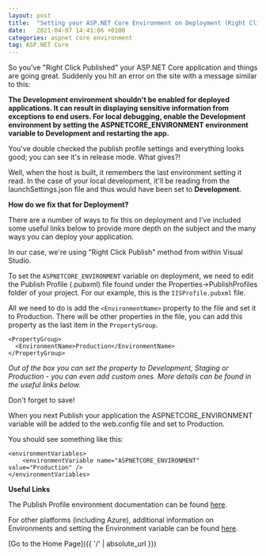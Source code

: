 ```yaml
---
layout: post
title:  "Setting your ASP.NET Core Environment on Deployment (Right Click Publish) 🐱‍🏍"
date:   2021-04-07 14:41:06 +0100
categories: aspnet core environment
tag: ASP.NET Core
---
```


So you've "Right Click Published" your ASP.NET Core application and things are going great.  Suddenly you hit an error on the site with a message similar to this:

**The Development environment shouldn't be enabled for deployed applications. It can result in displaying sensitive information from exceptions to end users. For local debugging, enable the Development environment by setting the ASPNETCORE_ENVIRONMENT environment variable to Development and restarting the app.**

You've double checked the publish profile settings and everything looks good; you can see it's in release mode.  What gives?!

Well, when the host is built, it remembers the last environment setting it read.  In the case of your local development, it'll be reading from the launchSettings.json file and thus would have been set to **Development**.

**How do we fix that for Deployment?**

There are a number of ways to fix this on deployment and I've included some useful links below to provide more depth on the subject and the many ways you can deploy your application.

In our case, we're using "Right Click Publish" method from within Visual Studio.

To set the `ASPNETCORE_ENVIRONMENT` variable on deployment, we need to edit the Publish Profile (.pubxml) file found under the Properties->PublishProfiles folder of your project.  For our example, this is the `IISProfile.pubxml` file.

All we need to do is add the `<EnvironmentName>` property to the file and set it to Production.  There will be other properties in the file, you can add this property as the last item in the `PropertyGroup`.

```
<PropertyGroup>
  <EnvironmentName>Production</EnvironmentName>
</PropertyGroup>
```
*Out of the box you can set the property to Development, Staging or Production - you can even add custom ones.  More details can be found in the useful links below.*

Don't forget to save!

When you next Publish your application the ASPNETCORE_ENVIRONMENT variable will be added to the web.config file and set to Production.

You should see something like this:

```
<environmentVariables>
    <environmentVariable name="ASPNETCORE_ENVIRONMENT" value="Production" />
</environmentVariables>
```

**Useful Links**

The Publish Profile environment documentation can be found [here](https://docs.microsoft.com/en-us/aspnet/core/host-and-deploy/visual-studio-publish-profiles?view=aspnetcore-3.1#set-the-environment).

For other platforms (including Azure), additional information on Environments and setting the Environment variable can be found [here](https://docs.microsoft.com/en-us/aspnet/core/fundamentals/environments?view=aspnetcore-3.1#environments).

[Go to the Home Page]({{ '/' | absolute_url }})
